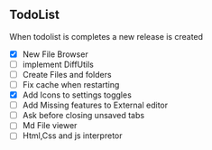 ## TodoList
When todolist is completes a new release is created
- [x] New File Browser
- [ ] implement DiffUtils
- [ ] Create Files and folders
- [ ] Fix cache when restarting
- [x] Add Icons to settings toggles
- [ ] Add Missing features to External editor
- [ ] Ask before closing unsaved tabs
- [ ] Md File viewer
- [ ] Html,Css and js interpretor
